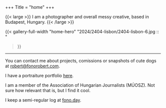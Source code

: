 +++
Title = "home"
+++

{{< large >}}
I am a photographer and overall messy creative, based in Budapest, Hungary.
{{< /large >}}

{{< gallery-full-width "home-hero"
"2024/2404-lisbon/2404-lisbon-6.jpg ::  "
>}}

---

You can contact me about projects, comissions or snapshots of cute dogs at [robert@fonorobert.com](mailto:robert@fonorobert.com).

I have a portraiture portfolio [here](#).

I am a member of the Association of Hungarian Journalists (MÚOSZ). Not sure how relevant that is, but I find it cool.

I keep a semi-regular log at [fono.day](https://fono.day).